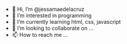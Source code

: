 - 👋 Hi, I’m @jessamaedelacruz
- 👀 I’m interested in programming
- 🌱 I’m currently learning html, css, javascript
- 💞️ I’m looking to collaborate on ...
- 📫 How to reach me ...

<!---
jessamaedelacruz/jessamaedelacruz is a ✨ special ✨ repository because its `README.md` (this file) appears on your GitHub profile.
You can click the Preview link to take a look at your changes.
--->
